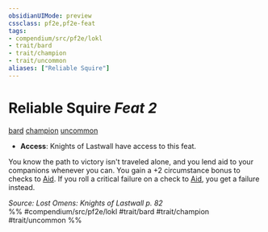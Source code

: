 ```yaml
---
obsidianUIMode: preview
cssclass: pf2e,pf2e-feat
tags:
- compendium/src/pf2e/lokl
- trait/bard
- trait/champion
- trait/uncommon
aliases: ["Reliable Squire"]
---
```

# Reliable Squire  *Feat 2*  
[bard](../../rules/traits/bard.md)  [champion](../../rules/traits/champion.md)  [uncommon](../../rules/traits/uncommon.md)  

- **Access**: Knights of Lastwall have access to this feat.

You know the path to victory isn't traveled alone, and you lend aid to your companions whenever you can. You gain a +2 circumstance bonus to checks to [Aid](../../rules/actions/aid.md). If you roll a critical failure on a check to [Aid](../../rules/actions/aid.md), you get a failure instead.

*Source: Lost Omens: Knights of Lastwall p. 82*  
%% #compendium/src/pf2e/lokl #trait/bard #trait/champion #trait/uncommon %%